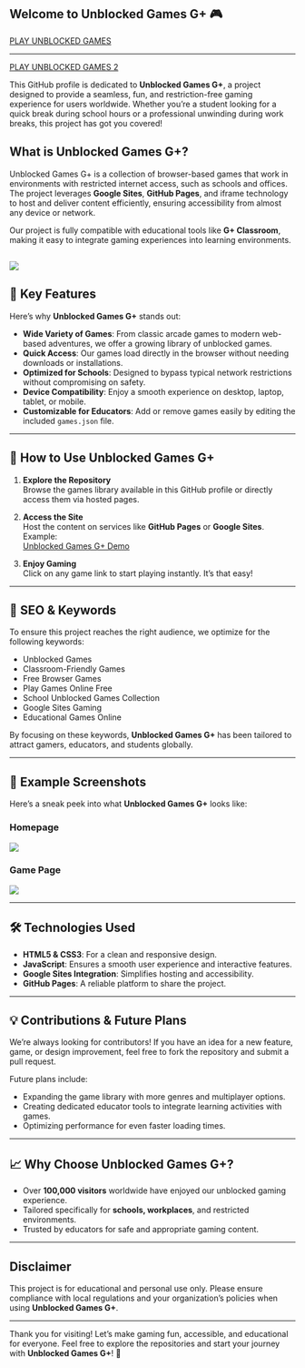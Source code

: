 ## Welcome to **Unblocked Games G+** 🎮  

<a href="https://sites.google.com/classrooms.management/view/">PLAY UNBLOCKED GAMES</a>
<hr>
<a href="https://sites.google.com/view/drive-u-7-home-2/">PLAY UNBLOCKED GAMES 2</a>

This GitHub profile is dedicated to **Unblocked Games G+**, a project designed to provide a seamless, fun, and restriction-free gaming experience for users worldwide. Whether you’re a student looking for a quick break during school hours or a professional unwinding during work breaks, this project has got you covered!  

## What is Unblocked Games G+?  

Unblocked Games G+ is a collection of browser-based games that work in environments with restricted internet access, such as schools and offices. The project leverages **Google Sites**, **GitHub Pages**, and iframe technology to host and deliver content efficiently, ensuring accessibility from almost any device or network.  

Our project is fully compatible with educational tools like **G+ Classroom**, making it easy to integrate gaming experiences into learning environments.  

<a href="https://sites.google.com/classrooms.management/view/"><img src="https://encrypted-tbn2.gstatic.com/images?q=tbn:ANd9GcTXjI2p_14eNvgNdYj7QzoKwQXyTT5O1_QVNgCG0erwgX08QzKFDPVs9TwfRqoQ3xcolnwa2w"/></a>
---

## 🌟 Key Features  

Here’s why **Unblocked Games G+** stands out:  

- **Wide Variety of Games**: From classic arcade games to modern web-based adventures, we offer a growing library of unblocked games.  
- **Quick Access**: Our games load directly in the browser without needing downloads or installations.  
- **Optimized for Schools**: Designed to bypass typical network restrictions without compromising on safety.  
- **Device Compatibility**: Enjoy a smooth experience on desktop, laptop, tablet, or mobile.  
- **Customizable for Educators**: Add or remove games easily by editing the included `games.json` file.  

---

## 🚀 How to Use Unblocked Games G+  

1. **Explore the Repository**  
   Browse the games library available in this GitHub profile or directly access them via hosted pages.  

2. **Access the Site**  
   Host the content on services like **GitHub Pages** or **Google Sites**. Example:  
   [Unblocked Games G+ Demo](https://yourusername.github.io/unblocked-games-gplus)  

3. **Enjoy Gaming**  
   Click on any game link to start playing instantly. It’s that easy!  

---

## 🎨 SEO & Keywords  

To ensure this project reaches the right audience, we optimize for the following keywords:  

- Unblocked Games  
- Classroom-Friendly Games  
- Free Browser Games  
- Play Games Online Free  
- School Unblocked Games Collection  
- Google Sites Gaming  
- Educational Games Online  

By focusing on these keywords, **Unblocked Games G+** has been tailored to attract gamers, educators, and students globally.  

---

## 📸 Example Screenshots  

Here’s a sneak peek into what **Unblocked Games G+** looks like:  

### Homepage  
<a href="https://sites.google.com/classrooms.management/view/"><img src="https://encrypted-tbn2.gstatic.com/images?q=tbn:ANd9GcTXjI2p_14eNvgNdYj7QzoKwQXyTT5O1_QVNgCG0erwgX08QzKFDPVs9TwfRqoQ3xcolnwa2w"/></a> 

### Game Page  
<a href="https://sites.google.com/classrooms.management/view/"><img src="https://encrypted-tbn2.gstatic.com/images?q=tbn:ANd9GcTXjI2p_14eNvgNdYj7QzoKwQXyTT5O1_QVNgCG0erwgX08QzKFDPVs9TwfRqoQ3xcolnwa2w"/></a>

---

## 🛠️ Technologies Used  

- **HTML5 & CSS3**: For a clean and responsive design.  
- **JavaScript**: Ensures a smooth user experience and interactive features.  
- **Google Sites Integration**: Simplifies hosting and accessibility.  
- **GitHub Pages**: A reliable platform to share the project.  

---

## 💡 Contributions & Future Plans  

We’re always looking for contributors! If you have an idea for a new feature, game, or design improvement, feel free to fork the repository and submit a pull request.  

Future plans include:  

- Expanding the game library with more genres and multiplayer options.  
- Creating dedicated educator tools to integrate learning activities with games.  
- Optimizing performance for even faster loading times.  

---

## 📈 Why Choose Unblocked Games G+?  

- Over **100,000 visitors** worldwide have enjoyed our unblocked gaming experience.  
- Tailored specifically for **schools, workplaces**, and restricted environments.  
- Trusted by educators for safe and appropriate gaming content.  

---

## Disclaimer  

This project is for educational and personal use only. Please ensure compliance with local regulations and your organization’s policies when using **Unblocked Games G+**.  

---

Thank you for visiting! Let’s make gaming fun, accessible, and educational for everyone. Feel free to explore the repositories and start your journey with **Unblocked Games G+**! 🎉  
